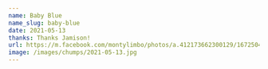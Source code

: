 ```yaml
---
name: Baby Blue
name_slug: baby-blue
date: 2021-05-13
thanks: Thanks Jamison!
url: https://m.facebook.com/montylimbo/photos/a.412173662300129/1672504109600405/?type=3&source=57
image: /images/chumps/2021-05-13.jpg
---
```

